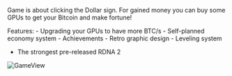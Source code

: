 Game is about clicking the Dollar sign. For gained money you can buy some GPUs to get your Bitcoin and make fortune!

Features:
	- Upgrading your GPUs to have more BTC/s
	- Self-planned economy system
	- Achievements
	- Retro graphic design
	- Leveling system
- The strongest pre-released RDNA 2


![GameView](https://user-images.githubusercontent.com/33381196/122673891-fd6c4280-d1d2-11eb-8584-153cf83d9898.png)
